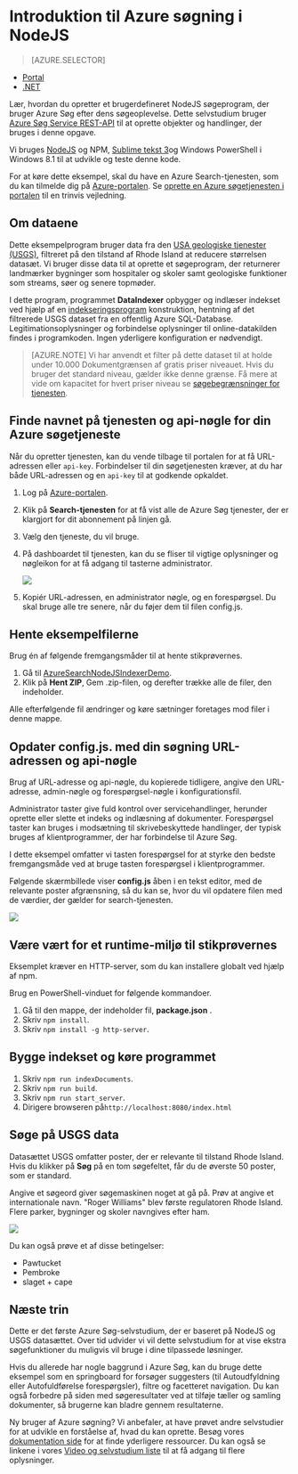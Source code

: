 <properties
    pageTitle="Introduktion til Azure søgning i NodeJS | Microsoft Azure | Hostet skyen search-tjenesten"
    description="Gennemgå bygger et søgeprogram på en søgetjeneste hostet skyen på Azure ved hjælp af NodeJS som din programmeringssprog."
    services="search"
    documentationCenter=""
    authors="EvanBoyle"
    manager="pablocas"
    editor="v-lincan"/>

<tags
    ms.service="search"
    ms.devlang="na"
    ms.workload="search"
    ms.topic="hero-article"
    ms.tgt_pltfrm="na"
    ms.date="07/14/2016"
    ms.author="evboyle"/>

# <a name="get-started-with-azure-search-in-nodejs"></a>Introduktion til Azure søgning i NodeJS
> [AZURE.SELECTOR]
- [Portal](search-get-started-portal.md)
- [.NET](search-howto-dotnet-sdk.md)

Lær, hvordan du opretter et brugerdefineret NodeJS søgeprogram, der bruger Azure Søg efter dens søgeoplevelse. Dette selvstudium bruger [Azure Søg Service REST-API](https://msdn.microsoft.com/library/dn798935.aspx) til at oprette objekter og handlinger, der bruges i denne opgave.

Vi bruges [NodeJS](https://nodejs.org) og NPM, [Sublime tekst 3](http://www.sublimetext.com/3)og Windows PowerShell i Windows 8.1 til at udvikle og teste denne kode.

For at køre dette eksempel, skal du have en Azure Search-tjenesten, som du kan tilmelde dig på [Azure-portalen](https://portal.azure.com). Se [oprette en Azure søgetjenesten i portalen](search-create-service-portal.md) til en trinvis vejledning.

## <a name="about-the-data"></a>Om dataene

Dette eksempelprogram bruger data fra den [USA geologiske tjenester (USGS)](http://geonames.usgs.gov/domestic/download_data.htm), filtreret på den tilstand af Rhode Island at reducere størrelsen datasæt. Vi bruger disse data til at oprette et søgeprogram, der returnerer landmærker bygninger som hospitaler og skoler samt geologiske funktioner som streams, søer og senere topmøder.

I dette program, programmet **DataIndexer** opbygger og indlæser indekset ved hjælp af en [indekseringsprogram](https://msdn.microsoft.com/library/azure/dn798918.aspx) konstruktion, hentning af det filtrerede USGS dataset fra en offentlig Azure SQL-Database. Legitimationsoplysninger og forbindelse oplysninger til online-datakilden findes i programkoden. Ingen yderligere konfiguration er nødvendigt.

> [AZURE.NOTE] Vi har anvendt et filter på dette dataset til at holde under 10.000 Dokumentgrænsen af gratis priser niveauet. Hvis du bruger det standard niveau, gælder ikke denne grænse. Få mere at vide om kapacitet for hvert priser niveau se [søgebegrænsninger for tjenesten](search-limits-quotas-capacity.md).


<a id="sub-2"></a>
## <a name="find-the-service-name-and-api-key-of-your-azure-search-service"></a>Finde navnet på tjenesten og api-nøgle for din Azure søgetjeneste

Når du opretter tjenesten, kan du vende tilbage til portalen for at få URL-adressen eller `api-key`. Forbindelser til din søgetjenesten kræver, at du har både URL-adressen og en `api-key` til at godkende opkaldet.

1. Log på [Azure-portalen](https://portal.azure.com).
2. Klik på **Search-tjenesten** for at få vist alle de Azure Søg tjenester, der er klargjort for dit abonnement på linjen gå.
3. Vælg den tjeneste, du vil bruge.
4. På dashboardet til tjenesten, kan du se fliser til vigtige oplysninger og nøgleikon for at få adgang til tasterne administrator.

    ![][3]

5. Kopiér URL-adressen, en administrator nøgle, og en forespørgsel. Du skal bruge alle tre senere, når du føjer dem til filen config.js.

## <a name="download-the-sample-files"></a>Hente eksempelfilerne

Brug én af følgende fremgangsmåder til at hente stikprøvernes.

1. Gå til [AzureSearchNodeJSIndexerDemo](https://github.com/AzureSearch/AzureSearchNodeJSIndexerDemo).
2. Klik på **Hent ZIP**, Gem .zip-filen, og derefter trække alle de filer, den indeholder.

Alle efterfølgende fil ændringer og køre sætninger foretages mod filer i denne mappe.


## <a name="update-the-configjs-with-your-search-service-url-and-api-key"></a>Opdater config.js. med din søgning URL-adressen og api-nøgle

Brug af URL-adresse og api-nøgle, du kopierede tidligere, angive den URL-adresse, admin-nøgle og forespørgsel-nøgle i konfigurationsfil.

Administrator taster give fuld kontrol over servicehandlinger, herunder oprette eller slette et indeks og indlæsning af dokumenter. Forespørgsel taster kan bruges i modsætning til skrivebeskyttede handlinger, der typisk bruges af klientprogrammer, der har forbindelse til Azure Søg.

I dette eksempel omfatter vi tasten forespørgsel for at styrke den bedste fremgangsmåde ved at bruge tasten forespørgsel i klientprogrammer.

Følgende skærmbillede viser **config.js** åben i en tekst editor, med de relevante poster afgrænsning, så du kan se, hvor du vil opdatere filen med de værdier, der gælder for search-tjenesten.

![][5]


## <a name="host-a-runtime-environment-for-the-sample"></a>Være vært for et runtime-miljø til stikprøvernes

Eksemplet kræver en HTTP-server, som du kan installere globalt ved hjælp af npm.

Brug en PowerShell-vinduet for følgende kommandoer.

1. Gå til den mappe, der indeholder fil, **package.json** .
2. Skriv `npm install`.
2. Skriv `npm install -g http-server`.

## <a name="build-the-index-and-run-the-application"></a>Bygge indekset og køre programmet

1. Skriv `npm run indexDocuments`.
2. Skriv `npm run build`.
3. Skriv `npm run start_server`.
4. Dirigere browseren på`http://localhost:8080/index.html`

## <a name="search-on-usgs-data"></a>Søge på USGS data

Datasættet USGS omfatter poster, der er relevante til tilstand Rhode Island. Hvis du klikker på **Søg** på en tom søgefeltet, får du de øverste 50 poster, som er standard.

Angive et søgeord giver søgemaskinen noget at gå på. Prøv at angive et internationale navn. "Roger Williams" blev første regulatoren Rhode Island. Flere parker, bygninger og skoler navngives efter ham.

![][9]

Du kan også prøve et af disse betingelser:

- Pawtucket
- Pembroke
- slaget + cape


## <a name="next-steps"></a>Næste trin

Dette er det første Azure Søg-selvstudium, der er baseret på NodeJS og USGS datasættet. Over tid udvider vi vil dette selvstudium for at vise ekstra søgefunktioner du muligvis vil bruge i dine tilpassede løsninger.

Hvis du allerede har nogle baggrund i Azure Søg, kan du bruge dette eksempel som en springboard for forsøger suggesters (til Autoudfyldning eller Autofuldførelse forespørgsler), filtre og facetteret navigation. Du kan også forbedre på siden med søgeresultater ved at tilføje tæller og samling dokumenter, så brugerne kan bladre gennem resultaterne.

Ny bruger af Azure søgning? Vi anbefaler, at have prøvet andre selvstudier for at udvikle en forståelse af, hvad du kan oprette. Besøg vores [dokumentation side](https://azure.microsoft.com/documentation/services/search/) for at finde yderligere ressourcer. Du kan også se linkene i vores [Video og selvstudium liste](search-video-demo-tutorial-list.md) til at få adgang til flere oplysninger.

<!--Image references-->
[1]: ./media/search-get-started-nodejs/create-search-portal-1.PNG
[2]: ./media/search-get-started-nodejs/create-search-portal-2.PNG
[3]: ./media/search-get-started-nodejs/create-search-portal-3.PNG
[5]: ./media/search-get-started-nodejs/AzSearch-NodeJS-configjs.png
[9]: ./media/search-get-started-nodejs/rogerwilliamsschool.png
